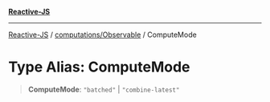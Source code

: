 [**Reactive-JS**](../../../README.md)

***

[Reactive-JS](../../../README.md) / [computations/Observable](../README.md) / ComputeMode

# Type Alias: ComputeMode

> **ComputeMode**: `"batched"` \| `"combine-latest"`
